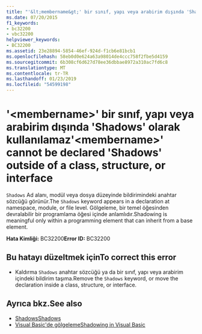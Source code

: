 ```yaml
---
title: "'&lt;membername&gt;' bir sınıf, yapı veya arabirim dışında 'Shadows' olarak kullanılamaz"
ms.date: 07/20/2015
f1_keywords:
- bc32200
- vbc32200
helpviewer_keywords:
- BC32200
ms.assetid: 23e28894-5854-46ef-924d-f1cb6e81bcb1
ms.openlocfilehash: 58eb0d0e624a63a98014de4ccc758f2fbe5d4159
ms.sourcegitcommit: 6b308cf6d627d78ee36dbbae8972a310ac7fd6c8
ms.translationtype: MT
ms.contentlocale: tr-TR
ms.lasthandoff: 01/23/2019
ms.locfileid: "54599198"
---
```

# <a name="ltmembernamegt-cannot-be-declared-shadows-outside-of-a-class-structure-or-interface"></a><span data-ttu-id="d08f9-102">'&lt;membername&gt;' bir sınıf, yapı veya arabirim dışında 'Shadows' olarak kullanılamaz</span><span class="sxs-lookup"><span data-stu-id="d08f9-102">'&lt;membername&gt;' cannot be declared 'Shadows' outside of a class, structure, or interface</span></span>
<span data-ttu-id="d08f9-103">`Shadows` Ad alanı, modül veya dosya düzeyinde bildirimindeki anahtar sözcüğü görünür.</span><span class="sxs-lookup"><span data-stu-id="d08f9-103">The `Shadows` keyword appears in a declaration at namespace, module, or file level.</span></span> <span data-ttu-id="d08f9-104">Gölgeleme, bir temel öğesinden devralabilir bir programlama öğesi içinde anlamlıdır.</span><span class="sxs-lookup"><span data-stu-id="d08f9-104">Shadowing is meaningful only within a programming element that can inherit from a base element.</span></span>  
  
 <span data-ttu-id="d08f9-105">**Hata Kimliği:** BC32200</span><span class="sxs-lookup"><span data-stu-id="d08f9-105">**Error ID:** BC32200</span></span>  
  
## <a name="to-correct-this-error"></a><span data-ttu-id="d08f9-106">Bu hatayı düzeltmek için</span><span class="sxs-lookup"><span data-stu-id="d08f9-106">To correct this error</span></span>  
  
-   <span data-ttu-id="d08f9-107">Kaldırma `Shadows` anahtar sözcüğü ya da bir sınıf, yapı veya arabirim içindeki bildirim taşıma.</span><span class="sxs-lookup"><span data-stu-id="d08f9-107">Remove the `Shadows` keyword, or move the declaration inside a class, structure, or interface.</span></span>  
  
## <a name="see-also"></a><span data-ttu-id="d08f9-108">Ayrıca bkz.</span><span class="sxs-lookup"><span data-stu-id="d08f9-108">See also</span></span>
- [<span data-ttu-id="d08f9-109">Shadows</span><span class="sxs-lookup"><span data-stu-id="d08f9-109">Shadows</span></span>](../../visual-basic/language-reference/modifiers/shadows.md)
- [<span data-ttu-id="d08f9-110">Visual Basic'de gölgeleme</span><span class="sxs-lookup"><span data-stu-id="d08f9-110">Shadowing in Visual Basic</span></span>](../../visual-basic/programming-guide/language-features/declared-elements/shadowing.md)
